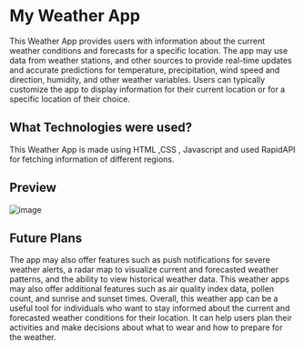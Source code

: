 # My Weather App
This Weather App provides users with information about the current weather conditions and forecasts for a specific location. The app may use data from weather stations, and other sources to provide real-time updates and accurate predictions for temperature, precipitation, wind speed and direction, humidity, and other weather variables. Users can typically customize the app to display information for their current location or for a specific location of their choice.

## What Technologies were used?
This Weather App is made using HTML ,CSS , Javascript and used RapidAPI for fetching information of different regions.

## Preview
![image](https://user-images.githubusercontent.com/105844448/214549540-97859b9f-7276-4137-8818-3e1faf281609.png)

## Future Plans
The app may also offer features such as push notifications for severe weather alerts, a radar map to visualize current and forecasted weather patterns, and the ability to view historical weather data. This weather apps may also offer additional features such as air quality index data, pollen count, and sunrise and sunset times. Overall, this weather app can be a useful tool for individuals who want to stay informed about the current and forecasted weather conditions for their location. It can help users plan their activities and make decisions about what to wear and how to prepare for the weather.
